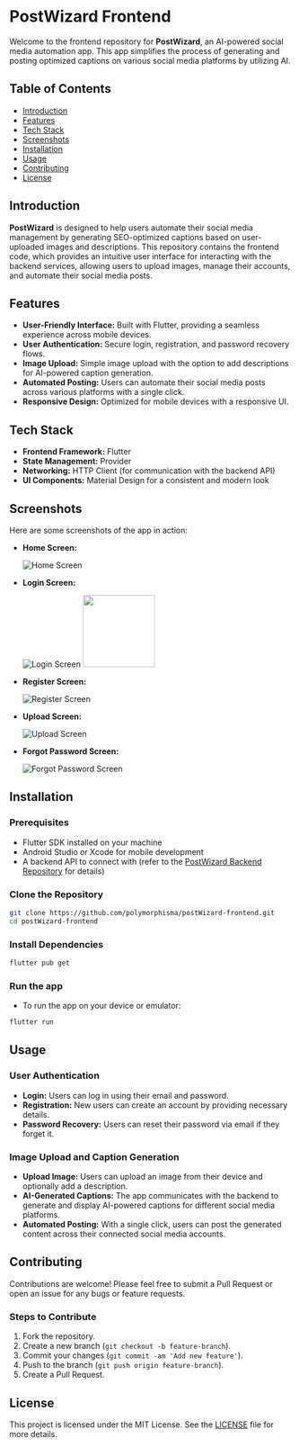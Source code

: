 # PostWizard Frontend

Welcome to the frontend repository for **PostWizard**, an AI-powered social media automation app. This app simplifies the process of generating and posting optimized captions on various social media platforms by utilizing AI. 

## Table of Contents

- [Introduction](#introduction)
- [Features](#features)
- [Tech Stack](#tech-stack)
- [Screenshots](#screenshots)
- [Installation](#installation)
- [Usage](#usage)
- [Contributing](#contributing)
- [License](#license)

## Introduction

**PostWizard** is designed to help users automate their social media management by generating SEO-optimized captions based on user-uploaded images and descriptions. This repository contains the frontend code, which provides an intuitive user interface for interacting with the backend services, allowing users to upload images, manage their accounts, and automate their social media posts.

## Features

- **User-Friendly Interface:** Built with Flutter, providing a seamless experience across mobile devices.
- **User Authentication:** Secure login, registration, and password recovery flows.
- **Image Upload:** Simple image upload with the option to add descriptions for AI-powered caption generation.
- **Automated Posting:** Users can automate their social media posts across various platforms with a single click.
- **Responsive Design:** Optimized for mobile devices with a responsive UI.

## Tech Stack

- **Frontend Framework:** Flutter
- **State Management:** Provider
- **Networking:** HTTP Client (for communication with the backend API)
- **UI Components:** Material Design for a consistent and modern look

## Screenshots

Here are some screenshots of the app in action:

- **Home Screen:**
  
  ![Home Screen](https://path-to-your-image.com/home-screen.png)

- **Login Screen:**
  
  ![Login Screen](https://github.com/polymorphisma/postWizard-frontend/blob/main/images/Screenshot_20240830_080356.png)
  <img src="https://github.com/polymorphisma/postWizard-frontend/blob/main/images/Screenshot_20240830_080356.png" width="128"/>
- **Register Screen:**
  
  ![Register Screen](https://path-to-your-image.com/register-screen.png)

- **Upload Screen:**
  
  ![Upload Screen](https://path-to-your-image.com/upload-screen.png)

- **Forgot Password Screen:**
  
  ![Forgot Password Screen](https://path-to-your-image.com/forgot-password-screen.png)

## Installation

### Prerequisites

- Flutter SDK installed on your machine
- Android Studio or Xcode for mobile development
- A backend API to connect with (refer to the [PostWizard Backend Repository](https://github.com/polymorphisma/postWizard-backend) for details)

### Clone the Repository

```bash
git clone https://github.com/polymorphisma/postWizard-frontend.git
cd postWizard-frontend
```

### Install Dependencies

```bash
flutter pub get
```

### Run the app

- To run the app on your device or emulator:
```bash
flutter run
```

## Usage

### User Authentication

- **Login:** Users can log in using their email and password. 
- **Registration:** New users can create an account by providing necessary details.
- **Password Recovery:** Users can reset their password via email if they forget it.

### Image Upload and Caption Generation

- **Upload Image:** Users can upload an image from their device and optionally add a description.
- **AI-Generated Captions:** The app communicates with the backend to generate and display AI-powered captions for different social media platforms.
- **Automated Posting:** With a single click, users can post the generated content across their connected social media accounts.

## Contributing

Contributions are welcome! Please feel free to submit a Pull Request or open an issue for any bugs or feature requests.

### Steps to Contribute

1. Fork the repository.
2. Create a new branch (`git checkout -b feature-branch`).
3. Commit your changes (`git commit -am 'Add new feature'`).
4. Push to the branch (`git push origin feature-branch`).
5. Create a Pull Request.

## License

This project is licensed under the MIT License. See the [LICENSE](LICENSE) file for more details.

